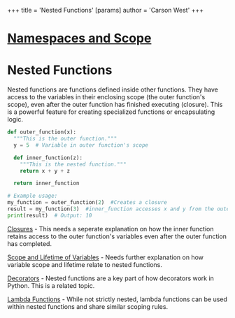 +++
 title = 'Nested Functions'
[params]
	author = 'Carson West'
+++
# [Namespaces and Scope](./../namespaces-and-scope/)
# Nested Functions

Nested functions are functions defined inside other functions.  They have access to the variables in their enclosing scope (the outer function's scope), even after the outer function has finished executing (closure). This is a powerful feature for creating specialized functions or encapsulating logic.


```python
def outer_function(x):
  """This is the outer function."""
  y = 5  # Variable in outer function's scope

  def inner_function(z):
    """This is the nested function."""
    return x + y + z

  return inner_function

# Example usage:
my_function = outer_function(2)  #Creates a closure
result = my_function(3)  #inner_function accesses x and y from the outer function even after outer_function has completed
print(result)  # Output: 10

```

[Closures](./../closures/)  -  This needs a seperate explanation on how the inner function retains access to the outer function's variables even after the outer function has completed.

[Scope and Lifetime of Variables](./../scope-and-lifetime-of-variables/) - Needs further explanation on how variable scope and lifetime relate to nested functions.

[Decorators](./../decorators/) -  Nested functions are a key part of how decorators work in Python.  This is a related topic.

[Lambda Functions](./../lambda-functions/) - While not strictly nested, lambda functions can be used within nested functions and share similar scoping rules.
